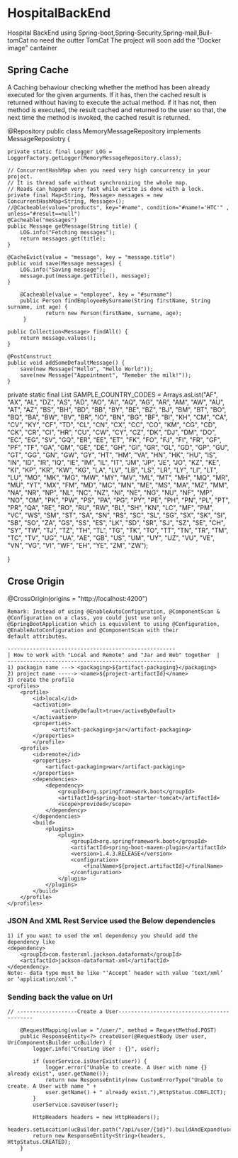 # HospitalBackEnd
Hospital BackEnd using Spring-boot,Spring-Security,Spring-mail,Buil-tomCat no need the outter TomCat
The project will soon add the "Docker image" cantainer

## Spring Cache
A Caching behaviour checking whether the method has been already executed for the given arguments. If it has, then the cached result is returned without having to execute the actual method.
if it has not, then method is executed, the result cached and returned to the user so that, the next time the method is invoked, the cached result is returned.

@Repository
public class MemoryMessageRepository implements MessageReposiotry {
	
	private static final Logger LOG = LoggerFactory.getLogger(MemoryMessageRepository.class);
	
	// ConcurrentHashMap when you need very high concurrency in your project.
	// It is thread safe without synchronizing the whole map.
	// Reads can happen very fast while write is done with a lock.
	private final Map<String, Message> messages = new ConcurrentHashMap<String, Message>();
	//@Cacheable(value="products", key="#name", condition="#name!='HTC'" , unless="#result==null")
	@Cacheable("messages")
	public Message getMessage(String title) {
		LOG.info("Fetching messages");
		return messages.get(title);
	}
	
	@CacheEvict(value = "message", key = "message.title")
	public void save(Message messages) {
		LOG.info("Saving message");
		message.put(message.getTitle(), message);
	}
        
        @Cacheable(value = "employee", key = "#surname")
        public Person findEmployeeBySurname(String firstName, String surname, int age) {
                return new Person(firstName, surname, age);
         }
	
	public Collection<Message> findAll() {
		return message.values();
	}
	
	@PostConstruct
	public void addSomeDefaultMessage() {
		save(new Message("Hello", "Hello World"));
		save(new Message("Appointment", "Remeber the milk!"));
	}
  
  private static final List<String> SAMPLE_COUNTRY_CODES = Arrays.asList("AF", "AX",
			"AL", "DZ", "AS", "AD", "AO", "AI", "AQ", "AG", "AR", "AM", "AW", "AU", "AT",
			"AZ", "BS", "BH", "BD", "BB", "BY", "BE", "BZ", "BJ", "BM", "BT", "BO", "BQ",
			"BA", "BW", "BV", "BR", "IO", "BN", "BG", "BF", "BI", "KH", "CM", "CA", "CV",
			"KY", "CF", "TD", "CL", "CN", "CX", "CC", "CO", "KM", "CG", "CD", "CK", "CR",
			"CI", "HR", "CU", "CW", "CY", "CZ", "DK", "DJ", "DM", "DO", "EC", "EG", "SV",
			"GQ", "ER", "EE", "ET", "FK", "FO", "FJ", "FI", "FR", "GF", "PF", "TF", "GA",
			"GM", "GE", "DE", "GH", "GI", "GR", "GL", "GD", "GP", "GU", "GT", "GG", "GN",
			"GW", "GY", "HT", "HM", "VA", "HN", "HK", "HU", "IS", "IN", "ID", "IR", "IQ",
			"IE", "IM", "IL", "IT", "JM", "JP", "JE", "JO", "KZ", "KE", "KI", "KP", "KR",
			"KW", "KG", "LA", "LV", "LB", "LS", "LR", "LY", "LI", "LT", "LU", "MO", "MK",
			"MG", "MW", "MY", "MV", "ML", "MT", "MH", "MQ", "MR", "MU", "YT", "MX", "FM",
			"MD", "MC", "MN", "ME", "MS", "MA", "MZ", "MM", "NA", "NR", "NP", "NL", "NC",
			"NZ", "NI", "NE", "NG", "NU", "NF", "MP", "NO", "OM", "PK", "PW", "PS", "PA",
			"PG", "PY", "PE", "PH", "PN", "PL", "PT", "PR", "QA", "RE", "RO", "RU", "RW",
			"BL", "SH", "KN", "LC", "MF", "PM", "VC", "WS", "SM", "ST", "SA", "SN", "RS",
			"SC", "SL", "SG", "SX", "SK", "SI", "SB", "SO", "ZA", "GS", "SS", "ES", "LK",
			"SD", "SR", "SJ", "SZ", "SE", "CH", "SY", "TW", "TJ", "TZ", "TH", "TL", "TG",
			"TK", "TO", "TT", "TN", "TR", "TM", "TC", "TV", "UG", "UA", "AE", "GB", "US",
			"UM", "UY", "UZ", "VU", "VE", "VN", "VG", "VI", "WF", "EH", "YE", "ZM", "ZW");

	
}
## Crose Origin
@CrossOrigin(origins = "http://localhost:4200")
```
Remark: Instead of using @EnableAutoConfiguration, @ComponentScan & @Configuration on a class, you could just use only @SpringBootApplication which is equivalent to using @Configuration, @EnableAutoConfiguration and @ComponentScan with their
default attributes.
```
```
-----------------------------------------------------
| How to work with "Local and Remote" and "Jar and Web" together  |
-----------------------------------------------------
1) packagin name ---> <packaging>${artifact-packaging}</packaging>
2) project name -----> <name>${project-artifactId}</name>
3) create the profile
<profiles>
	<profile>
		<id>local</id>
		<activation>	
		      <activeByDefault>true</activeByDefault>
		</activaation>
		<properties>
		      <artifact-packaging>jar</artifact-packaging>
		</properties>
        </profile>
	<profile>
		<id>remote</id>
		<properties>
			<artifact-packaging>war</artifact-packaging>
		</properties>
		<dependencies>
			<dependency>
				<groupId>org.springframework.boot</groupId>
				<artifactId>spring-boot-starter-tomcat</artifactId>
				<scope>provided</scope>
			</dependency>
		</dependencies>
		<build>
			<plugins>
				<plugin>
					<groupId>org.springframework.boot</groupId>
					<artifactId>spring-boot-maven-plugin</artifactId>
					<version>1.4.3.RELEASE</version>
					<configuration>
						<finalName>${project.artifactId}</finalName>
					</configuration>
				</plugin>
			</plugins>
		</build>
	</profile>	
</profiles>

```
### JSON And XML Rest Service used the Below dependencies
```
1) if you want to used the xml dependency you should add the dependency like
<dependency>
    <groupId>com.fasterxml.jackson.dataformat</groupId>
    <artifactId>jackson-dataformat-xml</artifactId>
</dependency>
Note:- data type must be like "‘Accept’ header with value ‘text/xml’ or ‘application/xml’."
```
### Sending back the value on Url
```
// -------------------Create a User-------------------------------------------
 
    @RequestMapping(value = "/user/", method = RequestMethod.POST)
    public ResponseEntity<?> createUser(@RequestBody User user, UriComponentsBuilder ucBuilder) {
        logger.info("Creating User : {}", user);
 
        if (userService.isUserExist(user)) {
            logger.error("Unable to create. A User with name {} already exist", user.getName());
            return new ResponseEntity(new CustomErrorType("Unable to create. A User with name " + 
            user.getName() + " already exist."),HttpStatus.CONFLICT);
        }
        userService.saveUser(user);
 
        HttpHeaders headers = new HttpHeaders();
        headers.setLocation(ucBuilder.path("/api/user/{id}").buildAndExpand(user.getId()).toUri());
        return new ResponseEntity<String>(headers, HttpStatus.CREATED);
    }
```
